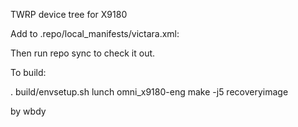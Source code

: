 TWRP device tree for X9180

Add to .repo/local_manifests/victara.xml:

<?xml version="1.0" encoding="UTF-8"?>
<manifest>
    <project path="device/zte/x9180" name="device_zte_x9180-TWRP" remote="wbdy95" revision="android-6.0-twrp" />
</manifest>

Then run repo sync to check it out.

To build:

. build/envsetup.sh
lunch omni_x9180-eng
make -j5 recoveryimage
 
by wbdy
